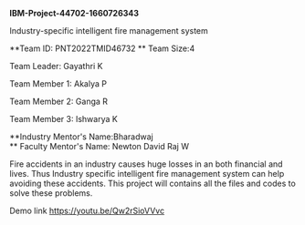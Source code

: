**IBM-Project-44702-1660726343**

Industry-specific intelligent fire management system

**Team ID: PNT2022TMID46732
**
Team Size:4

Team Leader: Gayathri K

Team Member 1: Akalya P

Team Member 2: Ganga R

Team Member 3: Ishwarya K

**Industry Mentor's Name:Bharadwaj   
**
Faculty Mentor's Name: Newton David Raj W

Fire accidents in an industry causes huge losses in an both financial and lives. Thus Industry specific intelligent fire management system can help avoiding these accidents. This project will contains all the files and codes to solve these problems.

Demo link
https://youtu.be/Qw2rSioVVvc


